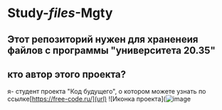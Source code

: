 # Study-_files_-Mgty
Этот репозиторий нужен для храненеия файлов с программы "университета 20.35"
---

## кто автор этого проекта?
я- студент проекта "Код будущего", о котором можете узнать по ссылке[https://free-code.ru/](url)
![Иконка проекта](![image](https://github.com/So-fe/Study-_files_-Mgty/assets/174863485/35a0cfd7-65c8-47a4-b234-0c91150721d0)
